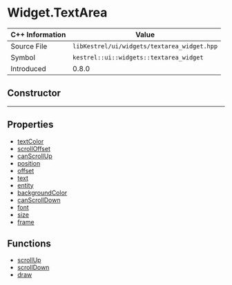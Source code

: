 
# Widget.TextArea

| C++ Information | Value |
| --- | --- |
| Source File | `libKestrel/ui/widgets/textarea_widget.hpp` |
| Symbol | `kestrel::ui::widgets::textarea_widget` |
| Introduced | 0.8.0 |

## Constructor

---

## Properties

 - [textColor](textColor.md)
 - [scrollOffset](scrollOffset.md)
 - [canScrollUp](canScrollUp.md)
 - [position](position.md)
 - [offset](offset.md)
 - [text](text.md)
 - [entity](entity.md)
 - [backgroundColor](backgroundColor.md)
 - [canScrollDown](canScrollDown.md)
 - [font](font.md)
 - [size](size.md)
 - [frame](frame.md)

## Functions

 - [scrollUp](scrollUp.md)
 - [scrollDown](scrollDown.md)
 - [draw](draw.md)

